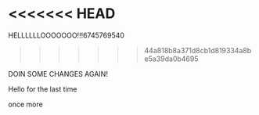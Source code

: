 <<<<<<< HEAD
=======
HELLLLLLOOOOOOO!!!6745769540
>>>>>>> 44a818b8a371d8cb1d819334a8be5a39da0b4695


DOIN SOME CHANGES AGAIN!


Hello for the last time


once more
